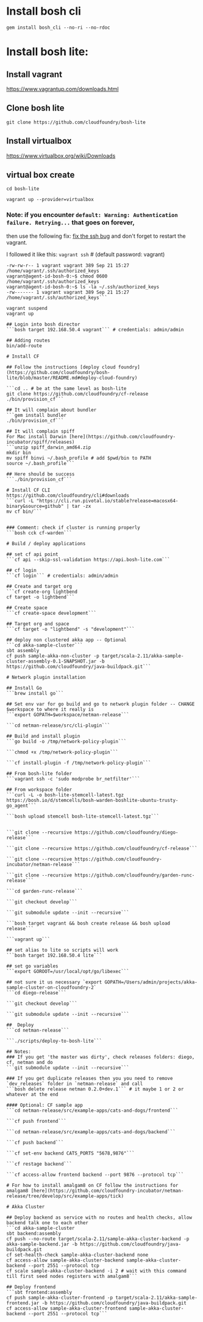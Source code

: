 # Install bosh cli
```gem install bosh_cli --no-ri --no-rdoc```

# Install bosh lite:

## Install vagrant
https://www.vagrantup.com/downloads.html

## Clone bosh lite
```git clone https://github.com/cloudfoundry/bosh-lite```

## Install virtualbox
https://www.virtualbox.org/wiki/Downloads

## virtual box create
```cd bosh-lite```

```vagrant up --provider=virtualbox```

### Note: if you encounter `default: Warning: Authentication failure. Retrying...` that goes on forever, 
then use the following fix: [fix the ssh bug](https://github.com/mitchellh/vagrant/issues/7610) and don't forget to restart the vagrant.

I followed it like this: 
```vagrant ssh``` # (default password: vagrant)

```vagrant@agent-id-bosh-0:~$ ls -la ~/.ssh/authorized_keys
-rw-rw-r-- 1 vagrant vagrant 389 Sep 21 15:27 /home/vagrant/.ssh/authorized_keys
vagrant@agent-id-bosh-0:~$ chmod 0600 /home/vagrant/.ssh/authorized_keys
vagrant@agent-id-bosh-0:~$ ls -la ~/.ssh/authorized_keys
-rw------- 1 vagrant vagrant 389 Sep 21 15:27 /home/vagrant/.ssh/authorized_keys```

vagrant suspend
vagrant up

## Login into bosh director
```bosh target 192.168.50.4 vagrant``` # credentials: admin/admin

## Adding routes
bin/add-route

# Install CF 

## Follow the instructions [deploy cloud foundry](https://github.com/cloudfoundry/bosh-lite/blob/master/README.md#deploy-cloud-foundry)

```cd .. # be at the same level as bosh-lite
git clone https://github.com/cloudfoundry/cf-release
./bin/provision_cf```

## It will complain about bundler
```gem install bundler
./bin/provision_cf```

## It will complain spiff
For Mac install Darwin [here](https://github.com/cloudfoundry-incubator/spiff/releases)
```unzip spiff_darwin_amd64.zip
mkdir bin
mv spiff binvi ~/.bash_profile # add $pwd/bin to PATH
source ~/.bash_profile```

## Here should be success
```./bin/provision_cf```

# Install CF CLI 
https://github.com/cloudfoundry/cli#downloads
```curl -L "https://cli.run.pivotal.io/stable?release=macosx64-binary&source=github" | tar -zx
mv cf bin/```


### Comment: check if cluster is running properly
```bosh cck cf-warden```

# Build / deploy applications

## set cf api point
```cf api --skip-ssl-validation https://api.bosh-lite.com```

## cf login
```cf login``` # credentials: admin/admin

## Create and target org
```cf create-org lightbend
cf target -o lightbend```

## Create space
```cf create-space development```

## Target org and space
```cf target -o "lightbend" -s "development"```

## deploy non clustered akka app -- Optional
```cd akka-sample-cluster```
sbt assembly
cf push sample-akka-non-cluster -p target/scala-2.11/akka-sample-cluster-assembly-0.1-SNAPSHOT.jar -b https://github.com/cloudfoundry/java-buildpack.git```

# Network plugin installation

## Install Go
```brew install go```

## Set env var for go build and go to network plugin folder -- CHANGE $workspace to where it really is
```export GOPATH=$workspace/netman-release```

```cd netman-release/src/cli-plugin```

## Build and install plugin
```go build -o /tmp/network-policy-plugin```

```chmod +x /tmp/network-policy-plugin```

```cf install-plugin -f /tmp/network-policy-plugin```

## From bosh-lite folder
```vagrant ssh -c 'sudo modprobe br_netfilter'```

## From workspace folder
```curl -L -o bosh-lite-stemcell-latest.tgz https://bosh.io/d/stemcells/bosh-warden-boshlite-ubuntu-trusty-go_agent```

```bosh upload stemcell bosh-lite-stemcell-latest.tgz```


```git clone --recursive https://github.com/cloudfoundry/diego-release```

```git clone --recursive https://github.com/cloudfoundry/cf-release```

```git clone --recursive https://github.com/cloudfoundry-incubator/netman-release```

```git clone --recursive https://github.com/cloudfoundry/garden-runc-release```

```cd garden-runc-release```

```git checkout develop```

```git submodule update --init --recursive```

```bosh target vagrant && bosh create release && bosh upload release```

```vagrant up```

## set alias to lite so scripts will work
```bosh target 192.168.50.4 lite```

## set go variables
```export GOROOT=/usr/local/opt/go/libexec```

## not sure it us necessary `export GOPATH=/Users/admin/projects/akka-sample-cluster-on-cloudfoundry-2`
```cd diego-release```

```git checkout develop```

```git submodule update --init --recursive```

##  Deploy
```cd netman-release```

```./scripts/deploy-to-bosh-lite```

## Notes:
### If you get 'the master was dirty', check releases folders: diego, cf, netman and do
```git submodule update --init --recursive```

### If you get duplicate releases then you you need to remove `dev_releases` folder in `netman-release` and call 
```bosh delete release netman 0.2.0+dev.1``` # it maybe 1 or 2 or whatever at the end

#### Optional: CF sample app
```cd netman-release/src/example-apps/cats-and-dogs/frontend```

```cf push frontend```

```cd netman-release/src/example-apps/cats-and-dogs/backend```

```cf push backend```

```cf set-env backend CATS_PORTS "5678,9876"```

```cf restage backend```

```cf access-allow frontend backend --port 9876 --protocol tcp``` 

# For how to install amalgam8 on CF follow the instructions for amalgam8 [here](https://github.com/cloudfoundry-incubator/netman-release/tree/develop/src/example-apps/tick)

# Akka Cluster

## Deploy backend as service with no routes and health checks, allow backend talk one to each other
```cd akka-sample-cluster
sbt backend:assembly
cf push --no-route target/scala-2.11/sample-akka-cluster-backend -p akka-sample-backend.jar -b https://github.com/cloudfoundry/java-buildpack.git
cf set-health-check sample-akka-cluster-backend none
cf access-allow sample-akka-cluster-backend sample-akka-cluster-backend --port 2551 --protocol tcp
cf scale sample-akka-cluster-backend -i 2 # wait with this command till first seed nodes registers with amalgam8```

## Deploy frontend
```sbt frontend:assembly
cf push sample-akka-cluster-frontend -p target/scala-2.11/akka-sample-frontend.jar -b https://github.com/cloudfoundry/java-buildpack.git
cf access-allow sample-akka-cluster-frontend sample-akka-cluster-backend --port 2551 --protocol tcp```
